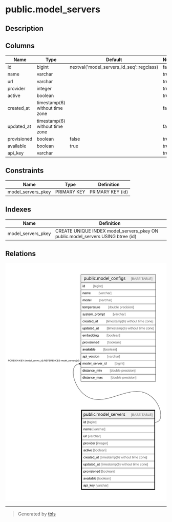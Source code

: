 # public.model_servers

## Description

## Columns

| Name | Type | Default | Nullable | Children | Parents | Comment |
| ---- | ---- | ------- | -------- | -------- | ------- | ------- |
| id | bigint | nextval('model_servers_id_seq'::regclass) | false | [public.model_configs](public.model_configs.md) |  |  |
| name | varchar |  | true |  |  |  |
| url | varchar |  | true |  |  |  |
| provider | integer |  | true |  |  |  |
| active | boolean |  | true |  |  |  |
| created_at | timestamp(6) without time zone |  | false |  |  |  |
| updated_at | timestamp(6) without time zone |  | false |  |  |  |
| provisioned | boolean | false | true |  |  |  |
| available | boolean | true | true |  |  |  |
| api_key | varchar |  | true |  |  |  |

## Constraints

| Name | Type | Definition |
| ---- | ---- | ---------- |
| model_servers_pkey | PRIMARY KEY | PRIMARY KEY (id) |

## Indexes

| Name | Definition |
| ---- | ---------- |
| model_servers_pkey | CREATE UNIQUE INDEX model_servers_pkey ON public.model_servers USING btree (id) |

## Relations

![er](public.model_servers.svg)

---

> Generated by [tbls](https://github.com/k1LoW/tbls)
